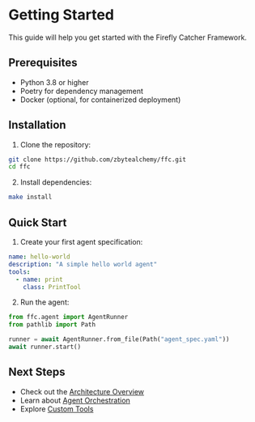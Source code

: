 # Getting Started

This guide will help you get started with the Firefly Catcher Framework.

## Prerequisites

- Python 3.8 or higher
- Poetry for dependency management
- Docker (optional, for containerized deployment)

## Installation

1. Clone the repository:
```bash
git clone https://github.com/zbytealchemy/ffc.git
cd ffc
```

2. Install dependencies:
```bash
make install
```

## Quick Start

1. Create your first agent specification:
```yaml
name: hello-world
description: "A simple hello world agent"
tools:
  - name: print
    class: PrintTool
```

2. Run the agent:
```python
from ffc.agent import AgentRunner
from pathlib import Path

runner = await AgentRunner.from_file(Path("agent_spec.yaml"))
await runner.start()
```

## Next Steps

- Check out the [Architecture Overview](../architecture/overview.md)
- Learn about [Agent Orchestration](agent-orchestration.md)
- Explore [Custom Tools](../examples/custom-tools.md)
